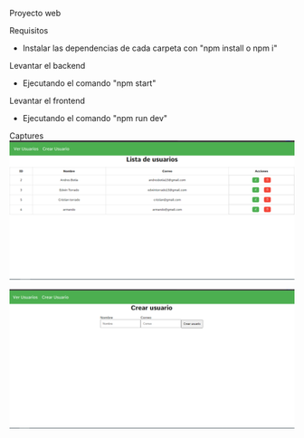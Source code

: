 Proyecto web

Requisitos

- Instalar las dependencias de cada carpeta con "npm install o npm i"

Levantar el backend

- Ejecutando el comando "npm start"

Levantar el frontend

- Ejecutando el comando "npm run dev"

Captures
![Capture inicio pantalla / listar usuarios](./captures/verUsuarios.png)

![Capture crear usuario](./captures/crearUsuarios.png)
